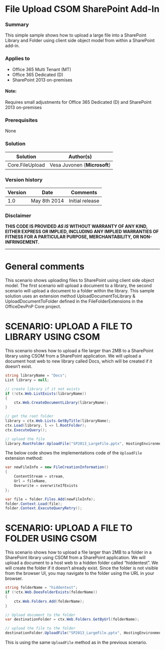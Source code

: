 # File Upload CSOM SharePoint Add-In #

### Summary ###
This simple sample shows how to upload a large file into a SharePoint Library and Folder using client side object model from within a SharePoint add-in.

### Applies to ###
-  Office 365 Multi Tenant (MT)
-  Office 365 Dedicated (D) 
-  SharePoint 2013 on-premises

#### Note: ####
Requires small adjustments for Office 365 Dedicated (D) and SharePoint 2013 on-premises

### Prerequisites ###
None

### Solution ###
Solution | Author(s)
---------|----------
Core.FileUpload | Vesa Juvonen (**Microsoft**)

### Version history ###
Version  | Date | Comments
---------| -----| --------
1.0  | May 8th 2014 | Initial release

### Disclaimer ###
**THIS CODE IS PROVIDED *AS IS* WITHOUT WARRANTY OF ANY KIND, EITHER EXPRESS OR IMPLIED, INCLUDING ANY IMPLIED WARRANTIES OF FITNESS FOR A PARTICULAR PURPOSE, MERCHANTABILITY, OR NON-INFRINGEMENT.**


----------

# General comments #
This scenario shows uploading files to SharePoint using client side object model.  The first scenario will upload a document to a library, the second scenario will upload a document to a folder within the library. This sample solution uses an extension method UploadDocumentToLibrary & UploadDocumentToFolder defined in the FileFolderExtensions in the OfficeDevPnP Core project.

# SCENARIO: UPLOAD A FILE TO LIBRARY USING CSOM #
This scenario shows how to upload a file larger than 2MB to a SharePoint library using CSOM from a SharePoint application.  We will upload a document host web to new library called Docs, which will be created if it doesn’t exist.

```C#
string libraryName = "Docs";
List library = null;

// create library if it not exists
if (!ctx.Web.ListExists(libraryName))
{
    ctx.Web.CreateDocumentLibrary(libraryName);
}

// get the root folder
library = ctx.Web.Lists.GetByTitle(libraryName);
ctx.Load(library, l => l.RootFolder); 
ctx.ExecuteQuery();

// upload the file
library.RootFolder.UploadFile("SP2013_LargeFile.pptx", HostingEnvironment.MapPath(string.Format("~/{0}", "Resources/SP2013_LargeFile.pptx")), true);
```

The below code shows the implementations code of the `UploadFile` extension method:

```C#
var newFileInfo = new FileCreationInformation()
{
    ContentStream = stream,
    Url = fileName,
    Overwrite = overwriteIfExists
};

var file = folder.Files.Add(newFileInfo);
folder.Context.Load(file);
folder.Context.ExecuteQueryRetry();
```

# SCENARIO: UPLOAD A FILE TO FOLDER USING CSOM #
This scenario shows how to upload a file larger than 2MB to a folder in a SharePoint library using CSOM from a SharePoint application.  We will upload a document to a host web to a hidden folder called “hiddentest”. We will create the folder if it doesn’t already exist. Since the folder is not visible from the browser UI, you may navigate to the folder using the URL in your browser.

```C#
string folderName = "hiddentest";
if (!ctx.Web.DoesFolderExists(folderName))
{
    ctx.Web.Folders.Add(folderName);
}

// Upload document to the folder
var destinationFolder = ctx.Web.Folders.GetByUrl(folderName);

// upload the file to the folder
destinationFolder.UploadFile("SP2013_LargeFile.pptx", HostingEnvironment.MapPath(string.Format("~/{0}", "Resources/SP2013_LargeFile.pptx")), true);
```

This is using the same `UploadFile` method as in the previous scenario.